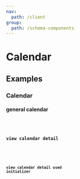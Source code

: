 ```yaml
---
nav:
  path: /client
group:
  path: /schema-components
---
```


# Calendar

## Examples

### Calendar

#### general calendar

<code src="./demos/demo1.tsx" />

#### view calendar detail

<code src="./demos/demo2.tsx" />

#### view calendar detail used initializer

<code src="./demos/demo3.tsx" />
